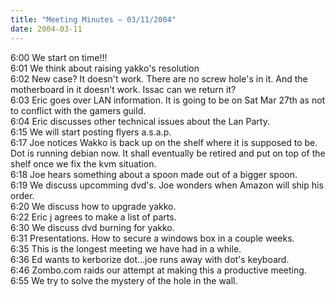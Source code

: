 ```yaml
---
title: "Meeting Minutes – 03/11/2004"
date: 2004-03-11
---
```

<p>
6:00 We start on time!!!<br>
6:01 We think about raising yakko's resolution<br>
6:02 New case?  It doesn't work.  There are no screw hole's in it.  And the motherboard in it doesn't work.  Issac can we return it?<br>
6:03 Eric goes over LAN information.  It is going to be on Sat Mar 27th as not to conflict with the gamers guild.  <br>
6:04 Eric discusses other technical issues about the Lan Party.  <br>
6:15 We will start posting flyers a.s.a.p.<br>
6:17 Joe notices Wakko is back up on the shelf where it is supposed to be.  Dot is running debian now.  It shall eventually be retired and put on top of the shelf once we fix the kvm situation.<br>
6:18 Joe hears something about a spoon made out of a bigger spoon.<br>
6:19 We discuss upcomming dvd's.  Joe wonders when Amazon will ship his order.<br>
6:20 We discuss how to upgrade yakko.  <br>
6:22 Eric j agrees to make a list of parts.<br>
6:30 We discuss dvd burning for yakko.<br>
6:31 Presentations.  How to secure a windows box in a couple weeks.  <br>
6:35 This is the longest meeting we have had in a while.<br>
6:36 Ed wants to kerborize dot...joe runs away with dot's keyboard.<br>
6:46 Zombo.com raids our attempt at making this a productive meeting.<br>
6:55 We try to solve the mystery of the hole in the wall.<br>
</p>
